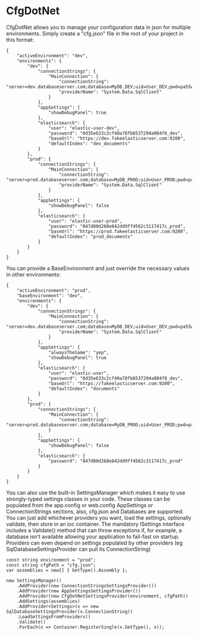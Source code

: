 
CfgDotNet
=========
CfgDotNet allows you to manage your configuration data in json for multiple environments.
Simply create a "cfg.json" file in the root of your project in this format:

```
{
    "activeEnvironment": "dev",
    "environments": {
        "dev": {
            "connectionStrings": {
                "MainConnection": {
                    "connectionString": "server=dev.databaseserver.com;database=MyDB_DEV;uid=User_DEV;pwd=pa55w0rd!_DEV",
                    "providerName": "System.Data.SqlClient"
                }
            },
            "appSettings": {
                "showDebugPanel": true
            },
            "elasticsearch": {
                "user": "elastic-user-dev",
                "password": "0d35e633c2cf40a78fb6537294a084f8_dev",
                "baseUrl": "https://dev.fakeelasticserver.com:9200",
                "defaultIndex": "dev_documents"
            }
        },
        "prod": {
            "connectionStrings": {
                "MainConnection": {
                    "connectionString": "server=prod.databaseserver.com;database=MyDB_PROD;uid=User_PROD;pwd=pa55w0rd!_PROD",
                    "providerName": "System.Data.SqlClient"
                }
            },
            "appSettings": {
                "showDebugPanel": false
            },
            "elasticsearch": {
                "user": "elastic-user-prod",
                "password": "847d80d268e842dd9ff4562c3117417c_prod",
                "baseUrl": "https://prod.fakeelasticserver.com:9200",
                "defaultIndex": "prod_documents"
            }
        }
    }
}
```

You can provide a BaseEnvironment and just override the necessary values in other environments:

```
{
    "activeEnvironment": "prod",
    "baseEnvironment": "dev",
    "environments": {
        "dev": {
            "connectionStrings": {
                "MainConnection": {
                    "connectionString": "server=dev.databaseserver.com;database=MyDB_DEV;uid=User_DEV;pwd=pa55w0rd!_DEV",
                    "providerName": "System.Data.SqlClient"
                }
            },
            "appSettings": {
                "alwaysTheSame": "yep",
                "showDebugPanel": true
            },
            "elasticsearch": {
                "user": "elastic-user",
                "password": "0d35e633c2cf40a78fb6537294a084f8_dev",
                "baseUrl": "https://fakeelasticserver.com:9200",
                "defaultIndex": "documents"
            }
        },
        "prod": {
            "connectionStrings": {
                "MainConnection": {
                    "connectionString": "server=prod.databaseserver.com;database=MyDB_PROD;uid=User_PROD;pwd=pa55w0rd!_PROD"
                }
            },
            "appSettings": {
                "showDebugPanel": false
            },
            "elasticsearch": {
                "password": "847d80d268e842dd9ff4562c3117417c_prod"
            }
        }
    }
}
```

You can also use the built-in SettingsManager which makes it easy to use strongly-typed settings classes in your
code. These classes can be populated from the app.config or web.config AppSettings or ConnectionStrings sections,
also, cfg.json and Databases are supported. You can just add whichever providers you want, load the settings,
optionally validate, then store in an ioc container. The mandatory ISettings interface includes a Validate() method
that can throw exceptions if, for example, a database isn't available allowing your application to fail-fast
on startup. Providers can even depend on settings populated by other providers (eg SqlDatabaseSettingsProvider
can pull its ConnectionString)

```
const string environment = "prod";
const string cfgPath = "cfg.json";
var assemblies = new[] { GetType().Assembly };

new SettingsManager()
    .AddProvider(new ConnectionStringsSettingsProvider())
    .AddProvider(new AppSettingsSettingsProvider())
    .AddProvider(new CfgDotNetSettingsProvider(environment, cfgPath))
    .AddSettings(assemblies)
    .AddProvider<Settings>(x => new SqlDatabaseSettingsProvider(x.ConnectionString))
    .LoadSettingsFromProviders()
    .Validate()
    .ForEach(x => Container.RegisterSingle(x.GetType(), x));
```
